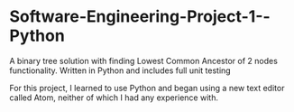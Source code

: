# Software-Engineering-Project-1--Python

A binary tree solution with finding Lowest Common Ancestor of 2 nodes functionality.
Written in Python and includes full unit testing

For this project, I learned to use Python and began using a new text editor called Atom,
neither of which I had any experience with.
